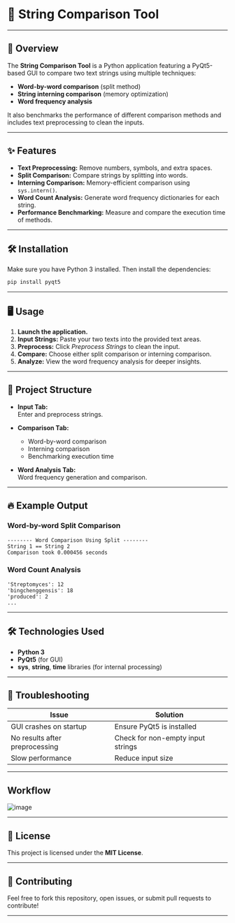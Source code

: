 # 🚀 String Comparison Tool

---

## 📖 Overview
The **String Comparison Tool** is a Python application featuring a PyQt5-based GUI to compare two text strings using multiple techniques:
- **Word-by-word comparison** (split method)
- **String interning comparison** (memory optimization)
- **Word frequency analysis**

It also benchmarks the performance of different comparison methods and includes text preprocessing to clean the inputs.

---

## ✨ Features
- **Text Preprocessing:** Remove numbers, symbols, and extra spaces.
- **Split Comparison:** Compare strings by splitting into words.
- **Interning Comparison:** Memory-efficient comparison using `sys.intern()`.
- **Word Count Analysis:** Generate word frequency dictionaries for each string.
- **Performance Benchmarking:** Measure and compare the execution time of methods.

---

## 🛠️ Installation
Make sure you have Python 3 installed. Then install the dependencies:

```bash
pip install pyqt5
```

---

## 🖥️ Usage
1. **Launch the application.**
2. **Input Strings:** Paste your two texts into the provided text areas.
3. **Preprocess:** Click *Preprocess Strings* to clean the input.
4. **Compare:** Choose either split comparison or interning comparison.
5. **Analyze:** View the word frequency analysis for deeper insights.

---

## 🧩 Project Structure
- **Input Tab:**  
  Enter and preprocess strings.

- **Comparison Tab:**  
  - Word-by-word comparison
  - Interning comparison
  - Benchmarking execution time

- **Word Analysis Tab:**  
  Word frequency generation and comparison.

---

## 🔥 Example Output

### Word-by-word Split Comparison
```
-------- Word Comparison Using Split --------
String 1 == String 2
Comparison took 0.000456 seconds
```

### Word Count Analysis
```
'Streptomyces': 12
'bingchenggensis': 18
'produced': 2
...
```

---

## 🛠️ Technologies Used
- **Python 3**
- **PyQt5** (for GUI)
- **sys**, **string**, **time** libraries (for internal processing)

---

## 🐛 Troubleshooting
| Issue                        | Solution                          |
|-------------------------------|-----------------------------------|
| GUI crashes on startup        | Ensure PyQt5 is installed         |
| No results after preprocessing | Check for non-empty input strings |
| Slow performance              | Reduce input size                 |

---

## Workflow

![image](https://github.com/user-attachments/assets/a80eb023-9df8-47b3-9890-cdf8d1ae8b85)

---

## 📄 License
This project is licensed under the **MIT License**.

---

## 🙌 Contributing
Feel free to fork this repository, open issues, or submit pull requests to contribute!

---
